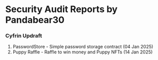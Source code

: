# Security Audit Reports by Pandabear30

### Cyfrin Updraft
1. PasswordStore - Simple password storage contract (04 Jan 2025)
2. Puppy Raffle - Raffle to win money and Puppy NFTs (14 Jan 2025)

